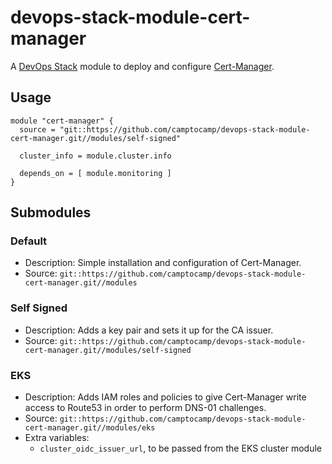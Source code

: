 # devops-stack-module-cert-manager

A [DevOps Stack](https://devops-stack.io) module to deploy and configure [Cert-Manager](https://cert-manager.io).


## Usage

```hcl
module "cert-manager" {
  source = "git::https://github.com/camptocamp/devops-stack-module-cert-manager.git//modules/self-signed"

  cluster_info = module.cluster.info

  depends_on = [ module.monitoring ]
}
```

## Submodules

### Default

- Description: Simple installation and configuration of Cert-Manager.
- Source: `git::https://github.com/camptocamp/devops-stack-module-cert-manager.git//modules`


### Self Signed

- Description: Adds a key pair and sets it up for the CA issuer.
- Source: `git::https://github.com/camptocamp/devops-stack-module-cert-manager.git//modules/self-signed`


### EKS

- Description: Adds IAM roles and policies to give Cert-Manager write access to
  Route53 in order to perform DNS-01 challenges.
- Source: `git::https://github.com/camptocamp/devops-stack-module-cert-manager.git//modules/eks`
- Extra variables:
   - `cluster_oidc_issuer_url`, to be passed from the EKS cluster module
